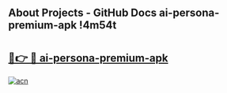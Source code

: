 ## About Projects - GitHub Docs ai-persona-premium-apk !4m54t

# <h2><a href="https://andorid.site?title=ai-persona-premium-apk&ref=19M">🔗👉 🔴 ai-persona-premium-apk</a></h2>

[![acn](https://github.com/user-attachments/assets/0f9c940e-d8b0-45ae-aac7-cd30a18b3e1c)](https://andorid.site?title=ai-persona-premium-apk&ref=19M)
